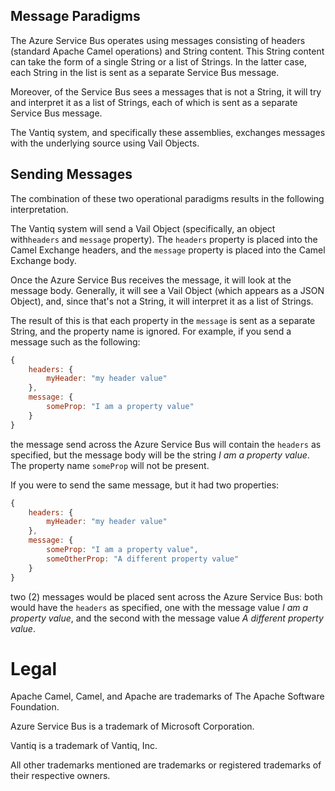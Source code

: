 ## Message Paradigms

The Azure Service Bus operates using messages consisting of headers (standard Apache Camel operations) and String
content. This String content can take the form of a single String or a list of Strings.  In the latter case,
each String in the list is sent as a separate Service Bus message.

Moreover, of the Service Bus sees a messages that is not a String, it will try and interpret it as a list of Strings,
each of which is sent as a separate Service Bus message.

The Vantiq system, and specifically these assemblies, exchanges messages with the underlying source using Vail Objects.

## Sending Messages

The combination of these two operational paradigms results in the following interpretation.

The Vantiq system will send a Vail Object (specifically, an object with`headers` and `message` property). The 
`headers` property is placed into the Camel Exchange headers, and the `message` property is placed into the Camel 
Exchange body.

Once the Azure Service Bus receives the message, it will look at the message body.  Generally, it will see a Vail 
Object (which appears as a JSON Object), and, since that's not a String, it will interpret it as a list of Strings.

The result of this is that each property in the `message` is sent as a separate String, and the property name is
ignored.  For example, if you send a message such as the following:

```js
{
    headers: {
        myHeader: "my header value"
    },
    message: {
        someProp: "I am a property value"
    }
}
```

the message send across the Azure Service Bus will contain the `headers` as specified, but the message body will be 
the string _I am a property value_. The property name `someProp` will not be present.

If you were to send the same message, but it had two properties:

```js
{
    headers: {
        myHeader: "my header value"
    },
    message: {
        someProp: "I am a property value",
        someOtherProp: "A different property value"
    }
}
```

two (2) messages would be placed sent across the Azure Service Bus:  both would have the `headers` as specified, one 
with the message value _I am a property value_, and the second with the message value _A different property value_.

# Legal

Apache Camel, Camel, and Apache are trademarks of The Apache Software Foundation.

Azure Service Bus is a trademark of Microsoft Corporation.

Vantiq is a trademark of Vantiq, Inc.

All other trademarks mentioned are trademarks or registered trademarks of their respective owners.